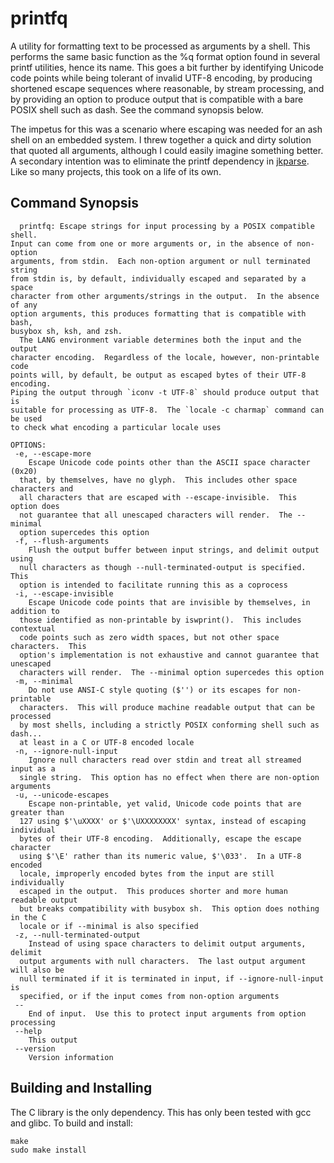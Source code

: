 printfq
=======

A utility for formatting text to be processed as arguments by a shell.
This performs the same basic function as the %q format option found in several
printf utilities, hence its name.  This goes a bit further by identifying
Unicode code points while being tolerant of invalid UTF-8 encoding, by
producing shortened escape sequences where reasonable, by stream processing,
and by providing an option to produce output that is compatible with a bare
POSIX shell such as dash.  See the command synopsis below.
  
The impetus for this was a scenario where escaping was needed for an ash shell
on an embedded system.  I threw together a quick and dirty solution that
quoted all arguments, although I could easily imagine something better.  A
secondary intention was to eliminate the printf dependency in
[jkparse](https://github.com/jacre8/jkparse).  Like so many projects, this
took on a life of its own.


Command Synopsis
----------------

	  printfq: Escape strings for input processing by a POSIX compatible shell.
	Input can come from one or more arguments or, in the absence of non-option
	arguments, from stdin.  Each non-option argument or null terminated string
	from stdin is, by default, individually escaped and separated by a space
	character from other arguments/strings in the output.  In the absence of any
	option arguments, this produces formatting that is compatible with bash,
	busybox sh, ksh, and zsh.
	  The LANG environment variable determines both the input and the output
	character encoding.  Regardless of the locale, however, non-printable code
	points will, by default, be output as escaped bytes of their UTF-8 encoding.
	Piping the output through `iconv -t UTF-8` should produce output that is
	suitable for processing as UTF-8.  The `locale -c charmap` command can be used
	to check what encoding a particular locale uses

	OPTIONS:
	 -e, --escape-more
	    Escape Unicode code points other than the ASCII space character (0x20)
	  that, by themselves, have no glyph.  This includes other space characters and
	  all characters that are escaped with --escape-invisible.  This option does
	  not guarantee that all unescaped characters will render.  The --minimal
	  option supercedes this option
	 -f, --flush-arguments
	    Flush the output buffer between input strings, and delimit output using
	  null characters as though --null-terminated-output is specified.  This
	  option is intended to facilitate running this as a coprocess
	 -i, --escape-invisible
	    Escape Unicode code points that are invisible by themselves, in addition to
	  those identified as non-printable by iswprint().  This includes contextual
	  code points such as zero width spaces, but not other space characters.  This
	  option's implementation is not exhaustive and cannot guarantee that unescaped
	  characters will render.  The --minimal option supercedes this option
	 -m, --minimal
	    Do not use ANSI-C style quoting ($'') or its escapes for non-printable
	  characters.  This will produce machine readable output that can be processed
	  by most shells, including a strictly POSIX conforming shell such as dash...
	  at least in a C or UTF-8 encoded locale
	 -n, --ignore-null-input
	    Ignore null characters read over stdin and treat all streamed input as a
	  single string.  This option has no effect when there are non-option arguments
	 -u, --unicode-escapes
	    Escape non-printable, yet valid, Unicode code points that are greater than
	  127 using $'\uXXXX' or $'\UXXXXXXXX' syntax, instead of escaping individual
	  bytes of their UTF-8 encoding.  Additionally, escape the escape character
	  using $'\E' rather than its numeric value, $'\033'.  In a UTF-8 encoded
	  locale, improperly encoded bytes from the input are still individually
	  escaped in the output.  This produces shorter and more human readable output
	  but breaks compatibility with busybox sh.  This option does nothing in the C
	  locale or if --minimal is also specified
	 -z, --null-terminated-output
	    Instead of using space characters to delimit output arguments, delimit
	  output arguments with null characters.  The last output argument will also be
	  null terminated if it is terminated in input, if --ignore-null-input is
	  specified, or if the input comes from non-option arguments
	 --
	    End of input.  Use this to protect input arguments from option processing
	 --help
	    This output
	 --version
	    Version information


Building and Installing
-----------------------

The C library is the only dependency.  This has only been tested with gcc and
glibc.  To build and install:  

	make
	sudo make install
